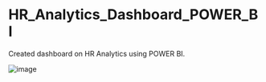 # HR_Analytics_Dashboard_POWER_BI

Created dashboard on HR Analytics using POWER BI.

![image](https://github.com/1shikha7/HR_Analytics_Dashboard_POWER_BI/assets/39122590/499af1ba-a7e1-4f97-ad67-b883caa3cfcd)
